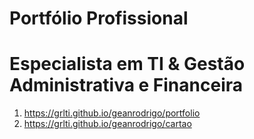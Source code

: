 # Portfólio Profissional
# Especialista em TI & Gestão Administrativa e Financeira

1. https://grlti.github.io/geanrodrigo/portfolio
2. https://grlti.github.io/geanrodrigo/cartao
